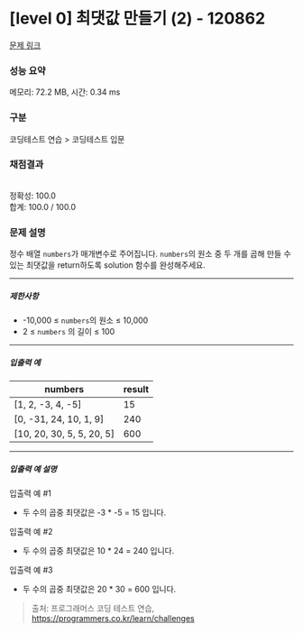 # [level 0] 최댓값 만들기 (2) - 120862 

[문제 링크](https://school.programmers.co.kr/learn/courses/30/lessons/120862) 

### 성능 요약

메모리: 72.2 MB, 시간: 0.34 ms

### 구분

코딩테스트 연습 > 코딩테스트 입문

### 채점결과

<br/>정확성: 100.0<br/>합계: 100.0 / 100.0

### 문제 설명

<p>정수 배열 <code>numbers</code>가 매개변수로 주어집니다. <code>numbers</code>의 원소 중 두 개를 곱해 만들 수 있는 최댓값을 return하도록 solution 함수를 완성해주세요.</p>

<hr>

<h5>제한사항</h5>

<ul>
<li>-10,000 ≤ <code>numbers</code>의 원소 ≤ 10,000</li>
<li>2 ≤ <code>numbers</code> 의 길이 ≤ 100</li>
</ul>

<hr>

<h5>입출력 예</h5>
<table class="table">
        <thead><tr>
<th>numbers</th>
<th>result</th>
</tr>
</thead>
        <tbody><tr>
<td>[1, 2, -3, 4, -5]</td>
<td>15</td>
</tr>
<tr>
<td>[0, -31, 24, 10, 1, 9]</td>
<td>240</td>
</tr>
<tr>
<td>[10, 20, 30, 5, 5, 20, 5]</td>
<td>600</td>
</tr>
</tbody>
      </table>
<hr>

<h5>입출력 예 설명</h5>

<p>입출력 예 #1</p>

<ul>
<li>두 수의 곱중 최댓값은 -3 * -5 = 15 입니다.</li>
</ul>

<p>입출력 예 #2</p>

<ul>
<li>두 수의 곱중 최댓값은 10 * 24 = 240 입니다.</li>
</ul>

<p>입출력 예 #3</p>

<ul>
<li>두 수의 곱중 최댓값은 20 * 30 = 600 입니다.</li>
</ul>


> 출처: 프로그래머스 코딩 테스트 연습, https://programmers.co.kr/learn/challenges